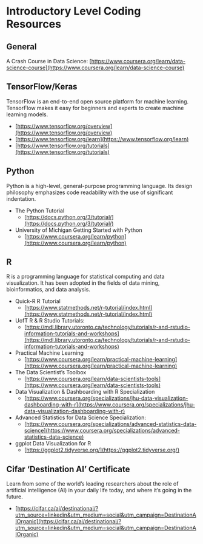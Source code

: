 # Introductory Level Coding Resources

## General

A Crash Course in Data Science: [https://www.coursera.org/learn/data-science-course](https://www.coursera.org/learn/data-science-course)

## TensorFlow/Keras

TensorFlow is an end-to-end open source platform for machine learning. TensorFlow makes it easy for beginners and experts to create machine learning models.

* [https://www.tensorflow.org/overview](https://www.tensorflow.org/overview)
* [https://www.tensorflow.org/learn](https://www.tensorflow.org/learn)
* [https://www.tensorflow.org/tutorials](https://www.tensorflow.org/tutorials)

## Python
Python is a high-level, general-purpose programming language. Its design philosophy emphasizes code readability with the use of significant indentation.

* The Python Tutorial
  * [https://docs.python.org/3/tutorial/](https://docs.python.org/3/tutorial/)
* University of Michigan Getting Started with Python
  * [https://www.coursera.org/learn/python](https://www.coursera.org/learn/python)

## R
R is a programming language for statistical computing and data visualization. It has been adopted in the fields of data mining, bioinformatics, and data analysis.

* Quick-R R Tutorial
  * [https://www.statmethods.net/r-tutorial/index.html](https://www.statmethods.net/r-tutorial/index.html)
* UofT R & R Studio Tutorials:
  * [https://mdl.library.utoronto.ca/technology/tutorials/r-and-rstudio-information-tutorials-and-workshops](https://mdl.library.utoronto.ca/technology/tutorials/r-and-rstudio-information-tutorials-and-workshops)
* Practical Machine Learning
  * [https://www.coursera.org/learn/practical-machine-learning](https://www.coursera.org/learn/practical-machine-learning)
* The Data Scientist’s Toolbox
  * [https://www.coursera.org/learn/data-scientists-tools](https://www.coursera.org/learn/data-scientists-tools)
* Data Visualization & Dashboarding with R Specialization
  * [https://www.coursera.org/specializations/jhu-data-visualization-dashboarding-with-r](https://www.coursera.org/specializations/jhu-data-visualization-dashboarding-with-r)
* Advanced Statistics for Data Science Specialization:
  * [https://www.coursera.org/specializations/advanced-statistics-data-science](https://www.coursera.org/specializations/advanced-statistics-data-science)
* ggplot Data Visualization for R
  * [https://ggplot2.tidyverse.org/](https://ggplot2.tidyverse.org/)

## Cifar ‘Destination AI’ Certificate
Learn from some of the world’s leading researchers about the role of artificial intelligence (AI) in your daily life today, and where it’s going in the future.

* [https://cifar.ca/ai/destinationai/?utm_source=linkedin&utm_medium=social&utm_campaign=DestinationAIOrganic](https://cifar.ca/ai/destinationai/?utm_source=linkedin&utm_medium=social&utm_campaign=DestinationAIOrganic)
